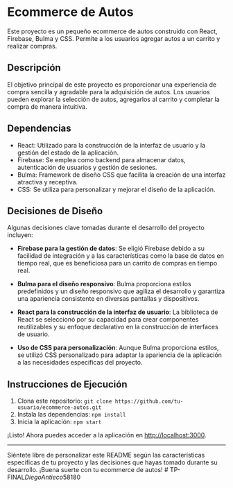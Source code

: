 # Ecommerce de Autos

Este proyecto es un pequeño ecommerce de autos construido con React, Firebase, Bulma y CSS. Permite a los usuarios agregar autos a un carrito y realizar compras.

## Descripción

El objetivo principal de este proyecto es proporcionar una experiencia de compra sencilla y agradable para la adquisición de autos. Los usuarios pueden explorar la selección de autos, agregarlos al carrito y completar la compra de manera intuitiva.

## Dependencias

- React: Utilizado para la construcción de la interfaz de usuario y la gestión del estado de la aplicación.
- Firebase: Se emplea como backend para almacenar datos, autenticación de usuarios y gestión de sesiones.
- Bulma: Framework de diseño CSS que facilita la creación de una interfaz atractiva y receptiva.
- CSS: Se utiliza para personalizar y mejorar el diseño de la aplicación.

## Decisiones de Diseño

Algunas decisiones clave tomadas durante el desarrollo del proyecto incluyen:

- **Firebase para la gestión de datos**: Se eligió Firebase debido a su facilidad de integración y a las características como la base de datos en tiempo real, que es beneficiosa para un carrito de compras en tiempo real.
- **Bulma para el diseño responsivo**: Bulma proporciona estilos predefinidos y un diseño responsivo que agiliza el desarrollo y garantiza una apariencia consistente en diversas pantallas y dispositivos.

- **React para la construcción de la interfaz de usuario**: La biblioteca de React se seleccionó por su capacidad para crear componentes reutilizables y su enfoque declarativo en la construcción de interfaces de usuario.

- **Uso de CSS para personalización**: Aunque Bulma proporciona estilos, se utilizó CSS personalizado para adaptar la apariencia de la aplicación a las necesidades específicas del proyecto.

## Instrucciones de Ejecución

1. Clona este repositorio: `git clone https://github.com/tu-usuario/ecommerce-autos.git`
2. Instala las dependencias: `npm install`
3. Inicia la aplicación: `npm start`

¡Listo! Ahora puedes acceder a la aplicación en [http://localhost:3000](http://localhost:3000).

---

Siéntete libre de personalizar este README según las características específicas de tu proyecto y las decisiones que hayas tomado durante su desarrollo. ¡Buena suerte con tu ecommerce de autos!
#   T P - F I N A L _ D i e g o A n t i e c o _ 5 8 1 8 0  
 